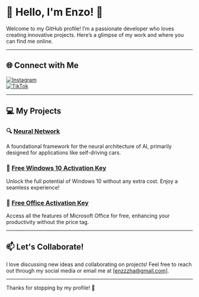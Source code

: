 # 🌟 Hello, I'm Enzo! 👋

Welcome to my GitHub profile! I’m a passionate developer who loves creating innovative projects. Here’s a glimpse of my work and where you can find me online.

---

## 🌐 Connect with Me

[![Instagram](https://img.shields.io/badge/-Instagram-E1306C?style=flat&logo=Instagram&logoColor=white)](https://www.instagram.com/enzzz.h)  
[![TikTok](https://img.shields.io/badge/-TikTok-black?style=flat&logo=Tiktok&logoColor=white)](https://www.tiktok.com/@enzzz.h)

---

## 💻 My Projects

### 🔍 [Neural Network](https://github.com/enzzzh/NeuralNetwork)
A foundational framework for the neural architecture of AI, primarily designed for applications like self-driving cars.

### 🔑 [Free Windows 10 Activation Key](https://github.com/enzzzh/FreeWinActivKey)
Unlock the full potential of Windows 10 without any extra cost. Enjoy a seamless experience!

### 🔑 [Free Office Activation Key](https://github.com/enzzzh/FreeOfficeActivKey)
Access all the features of Microsoft Office for free, enhancing your productivity without the price tag.

---

## 📫 Let's Collaborate!

I love discussing new ideas and collaborating on projects! Feel free to reach out through my social media or email me at [enzzzha@gmail.com].

---

Thanks for stopping by my profile! 🚀
